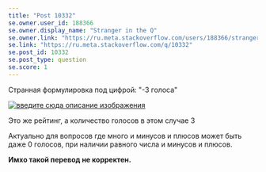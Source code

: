 ```yaml
---
title: "Post 10332"
se.owner.user_id: 188366
se.owner.display_name: "Stranger in the Q"
se.owner.link: "https://ru.meta.stackoverflow.com/users/188366/stranger-in-the-q"
se.link: "https://ru.meta.stackoverflow.com/q/10332"
se.post_id: 10332
se.post_type: question
se.score: 1
---
```

<p>Странная формулировка под цифрой: "-3 голоса"</p>

<p><a href="https://i.stack.imgur.com/cueqG.png" rel="nofollow noreferrer"><img src="https://i.stack.imgur.com/cueqG.png" alt="введите сюда описание изображения"></a></p>

<p>Это же рейтинг, а количество голосов в этом случае 3</p>

<p>Актуально для вопросов где много и минусов и плюсов может быть даже 0 голосов, при наличии равного числа и минусов и плюсов.</p>

<p><strong>Имхо такой перевод не корректен.</strong></p>
